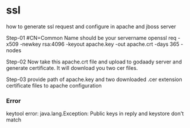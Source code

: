 # ssl
how to generate ssl request and configure in apache and jboss server



Step-01
#CN=Common Name should be your servername
openssl req -x509 -newkey rsa:4096 -keyout apache.key -out apache.crt -days 365 -nodes

Step-02
Now take this apache.crt file and upload to godaady server and generate certificate. It will download you two cer files.

Step-03 
provide path of apache.key and two downloaded .cer extension certificate files to apache configuration


### Error
keytool error: java.lang.Exception: Public keys in reply and keystore don't match
